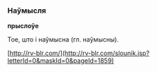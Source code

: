 ### Наўмысля
**прыслоўе**

Тое, што і наўмысна (гл. наўмысны).

<a rel="author">[http://rv-blr.com/](http://rv-blr.com/slounik.jsp?letterId=0&maskId=0&pageId=1859)</a>
